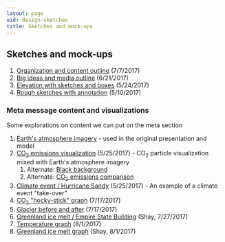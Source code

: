 ```yaml
---
layout: page
uid: design-sketches
title: Sketches and mock-ups
---
```


## Sketches and mock-ups

1. [Organization and content outline](../assets/climate_wall_content_presentation_2017-07-17.pdf) (7/7/2017)
1. [Big ideas and media outline](../assets/hope_wall_media_outline.pdf) (6/21/2017)
1. [Elevation with sketches and boxes](https://s3.amazonaws.com/brianfoo-amnh/HoPE_CC_IAbox-elevation_5-24-17.pdf) (5/24/2017)
1. [Rough sketches with annotation](https://s3.amazonaws.com/brianfoo-amnh/hope_sketches_2017-05-10.pdf) (5/10/2017)

### Meta message content and visualizations

Some explorations on content we can put on the meta section

1. [Earth's atmosphere imagery](https://s3.amazonaws.com/brianfoo-amnh/climateWallVideo.mp4) - used in the original presentation and model
1. [CO<sub>2</sub> emissions visualization](https://s3.amazonaws.com/brianfoo-amnh/climateWallVideo_co2.mp4)  (5/25/2017) - CO<sub>2</sub> particle visualization mixed with Earth's atmosphere imagery
   1. Alternate: [Black background](https://s3.amazonaws.com/brianfoo-amnh/climateWallVideo_co2b_nobg.mp4)
   1. Alternate: [CO<sub>2</sub> emissions comparison](https://s3.amazonaws.com/brianfoo-amnh/climateWallVideo_co2-compare.mp4)
1. [Climate event / Hurricane Sandy](https://s3.amazonaws.com/brianfoo-amnh/climateWallVideo_sandy.mp4) (5/25/2017) - An example of a climate event "take-over"
1. [CO<sub>2</sub> "hocky-stick" graph](https://s3.amazonaws.com/brianfoo-amnh/climateWallVideo_co2_graph.mp4) (7/17/2017)
1. [Glacier before and after](https://s3.amazonaws.com/brianfoo-amnh/climateWallVideo_glacier.mp4) (7/17/2017)
1. [Greenland ice melt / Empire State Building](https://s3.amazonaws.com/brianfoo-amnh/climateWallVideo_greenland_esb.mp4) (Shay, 7/27/2017)
1. [Temperature graph](https://s3.amazonaws.com/brianfoo-amnh/climateWallVideo_temperature_02.mp4) (8/1/2017)
1. [Greenland ice melt graph](https://s3.amazonaws.com/brianfoo-amnh/climateWallVideo_greenland_graph.mp4) (Shay, 8/1/2017)
